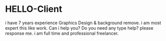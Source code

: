 # HELLO-Client
i have 7 years experience Graphics Design &amp; background remove.  i am most expert this like work. Can i help you? Do you need any type help? please response me.  i am full time and professional freelancer.
